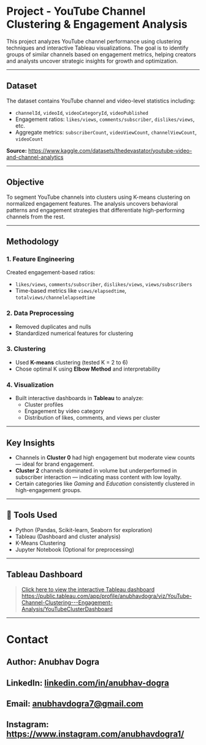 # Project - YouTube Channel Clustering & Engagement Analysis

This project analyzes YouTube channel performance using clustering techniques and interactive Tableau visualizations. The goal is to identify groups of similar channels based on engagement metrics, helping creators and analysts uncover strategic insights for growth and optimization.

---

## Dataset

The dataset contains YouTube channel and video-level statistics including:

- `channelId`, `videoId`, `videoCategoryId`, `videoPublished`
- Engagement ratios: `likes/views`, `comments/subscriber`, `dislikes/views`, etc.
- Aggregate metrics: `subscriberCount`, `videoViewCount`, `channelViewCount`, `videoCount`

**Source:** https://www.kaggle.com/datasets/thedevastator/youtube-video-and-channel-analytics

---

## Objective

To segment YouTube channels into clusters using K-means clustering on normalized engagement features. The analysis uncovers behavioral patterns and engagement strategies that differentiate high-performing channels from the rest.

---

## Methodology

### 1. **Feature Engineering**
Created engagement-based ratios:
- `likes/views`, `comments/subscriber`, `dislikes/views`, `views/subscribers`
- Time-based metrics like `views/elapsedtime`, `totalviews/channelelapsedtime`

### 2. **Data Preprocessing**
- Removed duplicates and nulls
- Standardized numerical features for clustering

### 3. **Clustering**
- Used **K-means** clustering (tested K = 2 to 6)
- Chose optimal K using **Elbow Method** and interpretability

### 4. **Visualization**
- Built interactive dashboards in **Tableau** to analyze:
  - Cluster profiles
  - Engagement by video category
  - Distribution of likes, comments, and views per cluster

---

## Key Insights

- Channels in **Cluster 0** had high engagement but moderate view counts — ideal for brand engagement.
- **Cluster 2** channels dominated in volume but underperformed in subscriber interaction — indicating mass content with low loyalty.
- Certain categories like *Gaming* and *Education* consistently clustered in high-engagement groups.


---

## 📌 Tools Used

- Python (Pandas, Scikit-learn, Seaborn for exploration)
- Tableau (Dashboard and cluster analysis)
- K-Means Clustering
- Jupyter Notebook (Optional for preprocessing)

---

## Tableau Dashboard

> [Click here to view the interactive Tableau dashboard](#)
https://public.tableau.com/app/profile/anubhavdogra/viz/YouTube-Channel-Clustering---Engagement-Analysis/YouTubeClusterDashboard

---

# Contact
## Author: Anubhav Dogra
## LinkedIn: [linkedin.com/in/anubhav-dogra ](https://www.linkedin.com/in/anubhav-dogra/)
## Email: anubhavdogra7@gmail.com
## Instagram: https://www.instagram.com/anubhavdogra1/


